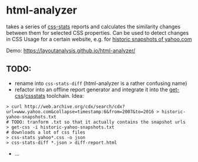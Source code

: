 # html-analyzer

takes a series of [css-stats](http://cssstats.com/) reports and calculates the similarity changes between them for selected CSS properties.
Can be used to detect changes in CSS Usage for a certain website, e.g. for [historic snapshots of yahoo.com](http://web.archive.org/web/*/www.yahoo.com)

Demo: https://layoutanalysis.github.io/html-analyzer/

## TODO:
- rename into `css-stats-diff` (html-analyzer is a rather confusing name)
- refactor into an offline report generator and integrate it into the [get-css](https://github.com/cssstats/get-css)/[cssstats](https://github.com/cssstats/core) toolchain. Idea:
```
> curl http://web.archive.org/cdx/search/cdx?url=www.yahoo.com&collapse=timestamp:6&from=2007&to=2016 > historic-yahoo-snapshots.txt
# TODO: tranform .txt so that it actually contains the snapshot urls
> get-css -i historic-yahoo-snapshots.txt
# downloads a lot of css files
> css-stats yahoo*.css -o json
> css-stats-diff *.json > diff-report.html
```
- ...

